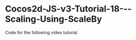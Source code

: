 Cocos2d-JS-v3-Tutorial-18---Scaling-Using-ScaleBy
=================================================

Code for the following video tutorial 
